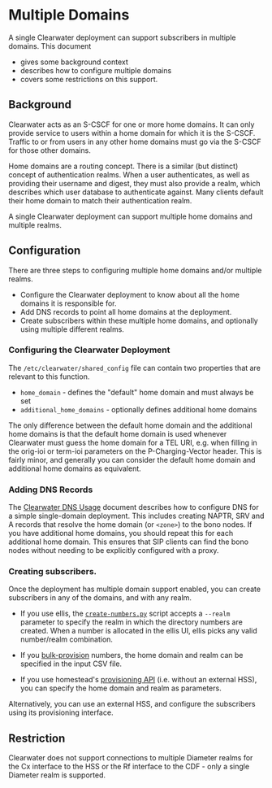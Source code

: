 # Multiple Domains

A single Clearwater deployment can support subscribers in multiple domains.  This document

*   gives some background context
*   describes how to configure multiple domains
*   covers some restrictions on this support.

## Background

Clearwater acts as an S-CSCF for one or more home domains.  It can only provide service to users within a home domain for which it is the S-CSCF.  Traffic to or from users in any other home domains must go via the S-CSCF for those other domains.

Home domains are a routing concept.  There is a similar (but distinct) concept of authentication realms.  When a user authenticates, as well as providing their username and digest, they must also provide a realm, which describes which user database to authenticate against.  Many clients default their home domain to match their authentication realm.

A single Clearwater deployment can support multiple home domains and multiple realms.

## Configuration

There are three steps to configuring multiple home domains and/or multiple realms.

*   Configure the Clearwater deployment to know about all the home domains it is responsible for.
*   Add DNS records to point all home domains at the deployment.
*   Create subscribers within these multiple home domains, and optionally using multiple different realms.

### Configuring the Clearwater Deployment

The `/etc/clearwater/shared_config` file can contain two properties that are relevant to this function.

*   `home_domain` - defines the "default" home domain and must always be set
*   `additional_home_domains` - optionally defines additional home domains

The only difference between the default home domain and the additional home domains is that the default home domain is used whenever Clearwater must guess the home domain for a TEL URI, e.g. when filling in the orig-ioi or term-ioi parameters on the P-Charging-Vector header.  This is fairly minor, and generally you can consider the default home domain and additional home domains as equivalent.

### Adding DNS Records

The [Clearwater DNS Usage](Clearwater_DNS_Usage) document describes how to configure DNS for a simple single-domain deployment.  This includes creating NAPTR, SRV and A records that resolve the home domain (or `<zone>`) to the bono nodes.  If you have additional home domains, you should repeat this for each additional home domain.  This ensures that SIP clients can find the bono nodes without needing to be explicitly configured with a proxy.

### Creating subscribers.

Once the deployment has multiple domain support enabled, you can create subscribers in any of the domains, and with any realm.

*   If you use ellis, the [`create-numbers.py`](https://github.com/Metaswitch/ellis/blob/dev/docs/create-numbers.md) script accepts a `--realm` parameter to specify the realm in which the directory numbers are created.  When a number is allocated in the ellis UI, ellis picks any valid number/realm combination.

*   If you [bulk-provision](https://github.com/Metaswitch/crest/blob/dev/docs/Bulk-Provisioning%20Numbers.md) numbers, the home domain and realm can be specified in the input CSV file.

*   If you use homestead's [provisioning API](https://github.com/Metaswitch/crest/blob/dev/docs/homestead_api.md) (i.e. without an external HSS), you can specify the home domain and realm as parameters.

Alternatively, you can use an external HSS, and configure the subscribers using its provisioning interface.

## Restriction

Clearwater does not support connections to multiple Diameter realms for the Cx interface to the HSS or the Rf interface to the CDF - only a single Diameter realm is supported.
